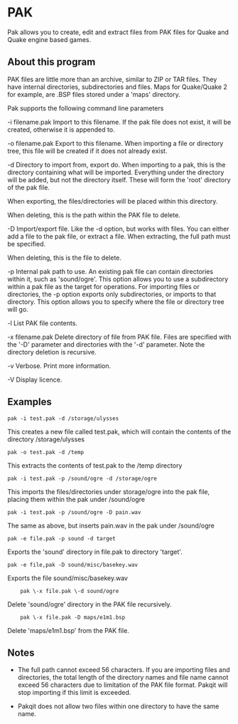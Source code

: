 PAK
===

Pak allows you to create, edit and extract files from PAK files for
Quake and Quake engine based games.

About this program
------------------
PAK files are little more than an archive, similar to ZIP or TAR files.
They have internal directories, subdirectories and files.  Maps for
Quake/Quake 2 for example, are .BSP files stored under a 'maps' directory.

Pak supports the following command line parameters

-i filename.pak
  Import to this filename.  If the pak file does not exist, it will be
  created, otherwise it is appended to.

-o filename.pak
 Export to this filename.  When importing a file or directory tree,
 this file will be created if it does not already exist.

-d
 Directory to import from, export do.  When importing to a pak, this is
 the directory containing what will be imported.  Everything under the
 directory will be added, but not the directory itself.  These will form
 the 'root' directory of the pak file.

 When exporting, the files/directories will be placed within this
 directory.

 When deleting, this is the path within the PAK file to delete.

-D
 Import/export file.  Like the -d option, but works with files.  You can
 either add a file to the pak file, or extract a file.  When extracting,
 the full path must be specified.
 
 When deleting, this is the file to delete.

-p
 Internal pak path to use.  An existing pak file can contain directories
 within it, such as 'sound/ogre'.  This option allows you to use
 a subdirectory within a pak file as the target for operations.
 For importing files or directories, the -p option exports only
 subdirectories, or imports to that directory.  This option allows you
 to specify where the file or directory tree will go.

-l
 List PAK file contents.
 
-x filename.pak
 Delete directory of file from PAK file.  Files are specified with the '-D'
 parameter and directories with the '-d' parameter.  Note the directory
 deletion is recursive.

-v
 Verbose.  Print more information.

-V
 Display licence.


Examples
--------

	pak -i test.pak -d /storage/ulysses

This creates a new file called test.pak, which will contain the contents of the directory
/storage/ulysses

	pak -o test.pak -d /temp

This extracts the contents of test.pak to the /temp directory

	pak -i test.pak -p /sound/ogre -d /storage/ogre

This imports the files/directories under storage/ogre into the pak file, placing them
within the pak under /sound/ogre

	pak -i test.pak -p /sound/ogre -D pain.wav

The same as above, but inserts pain.wav in the pak under /sound/ogre

	pak -e file.pak -p sound -d target

Exports the 'sound' directory in file.pak to directory 'target'.

	pak -e file,pak -D sound/misc/basekey.wav

Exports the file sound/misc/basekey.wav

        pak \-x file.pak \-d sound/ogre
Delete 'sound/ogre' directory in the PAK file recursively.

        pak \-x file.pak -D maps/e1m1.bsp
Delete 'maps/e1m1.bsp' from the PAK file.

Notes
-----

* The full path cannot exceed 56 characters.  If you are importing
files and directories, the total length of the directory names and
file name cannot exceed 56 characters due to limitation of the PAK file
format. Pakqit will stop importing if this limit is exceeded.

* Pakqit does not allow two files within one directory to have the
same name.
